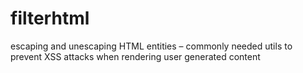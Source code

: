 # filterhtml
escaping and unescaping HTML entities – commonly needed utils to prevent XSS attacks when rendering user generated content
